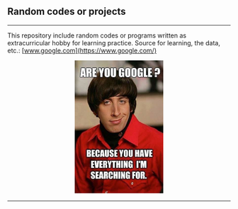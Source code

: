 ## Random codes or projects 
---
This repository include random codes or programs written as extracurricular hobby for learning practice. Source for learning, the data, etc.: [www.google.com](https://www.google.com/)  
<p align="center">
  <img width="200" height="300" src="https://github.com/ankur715/extracurricular/blob/master/Are-You-Google1-Because-You-Have-Everything-Im-Searching-For-Funny-Meme.jpeg"> 
</p>

---
